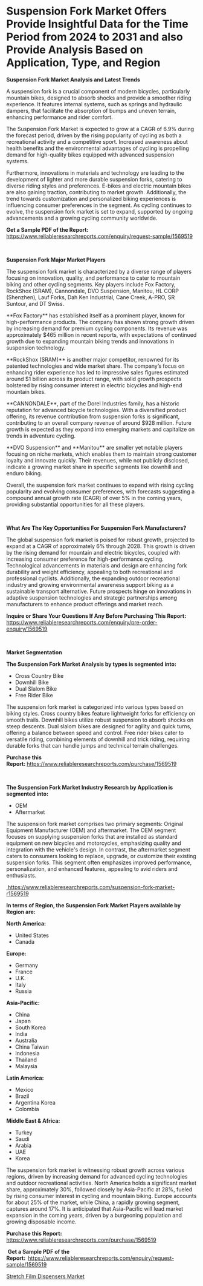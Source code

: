 <p><h1>Suspension Fork Market Offers Provide Insightful Data for the Time Period from 2024 to 2031 and also Provide Analysis Based on Application, Type, and Region</h1></p><p><strong>Suspension Fork Market Analysis and Latest Trends</strong></p>
<p><p>A suspension fork is a crucial component of modern bicycles, particularly mountain bikes, designed to absorb shocks and provide a smoother riding experience. It features internal systems, such as springs and hydraulic dampers, that facilitate the absorption of bumps and uneven terrain, enhancing performance and rider comfort.</p><p>The Suspension Fork Market is expected to grow at a CAGR of 6.9% during the forecast period, driven by the rising popularity of cycling as both a recreational activity and a competitive sport. Increased awareness about health benefits and the environmental advantages of cycling is propelling demand for high-quality bikes equipped with advanced suspension systems. </p><p>Furthermore, innovations in materials and technology are leading to the development of lighter and more durable suspension forks, catering to diverse riding styles and preferences. E-bikes and electric mountain bikes are also gaining traction, contributing to market growth. Additionally, the trend towards customization and personalized biking experiences is influencing consumer preferences in the segment. As cycling continues to evolve, the suspension fork market is set to expand, supported by ongoing advancements and a growing cycling community worldwide.</p></p>
<p><strong>Get a Sample PDF of the Report:&nbsp;</strong> <a href="https://www.reliableresearchreports.com/enquiry/request-sample/1569519?utm_campaign=41&utm_medium=2&utm_source=Github&utm_content=ia&utm_term=29122024&utm_id=suspension-fork">https://www.reliableresearchreports.com/enquiry/request-sample/1569519</a></p>
<p>&nbsp;</p>
<p><strong>Suspension Fork Major Market Players</strong></p>
<p><p>The suspension fork market is characterized by a diverse range of players focusing on innovation, quality, and performance to cater to mountain biking and other cycling segments. Key players include Fox Factory, RockShox (SRAM), Cannondale, DVO Suspension, Manitou, HL CORP (Shenzhen), Lauf Forks, Dah Ken Industrial, Cane Creek, A-PRO, SR Suntour, and DT Swiss.</p><p>**Fox Factory** has established itself as a prominent player, known for high-performance products. The company has shown strong growth driven by increasing demand for premium cycling components. Its revenue was approximately $465 million in recent reports, with expectations of continued growth due to expanding mountain biking trends and innovations in suspension technology.</p><p>**RockShox (SRAM)** is another major competitor, renowned for its patented technologies and wide market share. The company’s focus on enhancing rider experience has led to impressive sales figures estimated around $1 billion across its product range, with solid growth prospects bolstered by rising consumer interest in electric bicycles and high-end mountain bikes.</p><p>**CANNONDALE**, part of the Dorel Industries family, has a historic reputation for advanced bicycle technologies. With a diversified product offering, its revenue contribution from suspension forks is significant, contributing to an overall company revenue of around $928 million. Future growth is expected as they expand into emerging markets and capitalize on trends in adventure cycling.</p><p>**DVO Suspension** and **Manitou** are smaller yet notable players focusing on niche markets, which enables them to maintain strong customer loyalty and innovate quickly. Their revenues, while not publicly disclosed, indicate a growing market share in specific segments like downhill and enduro biking.</p><p>Overall, the suspension fork market continues to expand with rising cycling popularity and evolving consumer preferences, with forecasts suggesting a compound annual growth rate (CAGR) of over 5% in the coming years, providing substantial opportunities for all these players.</p></p>
<p>&nbsp;</p>
<p><strong>What Are The Key Opportunities For Suspension Fork Manufacturers?</strong></p>
<p><p>The global suspension fork market is poised for robust growth, projected to expand at a CAGR of approximately 6% through 2028. This growth is driven by the rising demand for mountain and electric bicycles, coupled with increasing consumer preference for high-performance cycling. Technological advancements in materials and design are enhancing fork durability and weight efficiency, appealing to both recreational and professional cyclists. Additionally, the expanding outdoor recreational industry and growing environmental awareness support biking as a sustainable transport alternative. Future prospects hinge on innovations in adaptive suspension technologies and strategic partnerships among manufacturers to enhance product offerings and market reach.</p></p>
<p><strong>Inquire or Share Your Questions If Any Before Purchasing This Report:</strong> <a href="https://www.reliableresearchreports.com/enquiry/pre-order-enquiry/1569519?utm_campaign=41&utm_medium=2&utm_source=Github&utm_content=ia&utm_term=29122024&utm_id=suspension-fork">https://www.reliableresearchreports.com/enquiry/pre-order-enquiry/1569519</a></p>
<p>&nbsp;</p>
<p><strong>Market Segmentation</strong></p>
<p><strong>The Suspension Fork Market Analysis by types is segmented into:</strong></p>
<p><ul><li>Cross Country Bike</li><li>Downhill Bike</li><li>Dual Slalom Bike</li><li>Free Rider Bike</li></ul></p>
<p><p>The suspension fork market is categorized into various types based on biking styles. Cross country bikes feature lightweight forks for efficiency on smooth trails. Downhill bikes utilize robust suspension to absorb shocks on steep descents. Dual slalom bikes are designed for agility and quick turns, offering a balance between speed and control. Free rider bikes cater to versatile riding, combining elements of downhill and trick riding, requiring durable forks that can handle jumps and technical terrain challenges.</p></p>
<p><strong>Purchase this Report:&nbsp;</strong><a href="https://www.reliableresearchreports.com/purchase/1569519?utm_campaign=41&utm_medium=2&utm_source=Github&utm_content=ia&utm_term=29122024&utm_id=suspension-fork">https://www.reliableresearchreports.com/purchase/1569519</a></p>
<p>&nbsp;</p>
<p><strong>The Suspension Fork Market Industry Research by Application is segmented into:</strong></p>
<p><ul><li>OEM</li><li>Aftermarket</li></ul></p>
<p><p>The suspension fork market comprises two primary segments: Original Equipment Manufacturer (OEM) and aftermarket. The OEM segment focuses on supplying suspension forks that are installed as standard equipment on new bicycles and motorcycles, emphasizing quality and integration with the vehicle's design. In contrast, the aftermarket segment caters to consumers looking to replace, upgrade, or customize their existing suspension forks. This segment often emphasizes improved performance, personalization, and enhanced features, appealing to avid riders and enthusiasts.</p></p>
<p><a href="https://www.reliableresearchreports.com/suspension-fork-market-r1569519?utm_campaign=41&utm_medium=2&utm_source=Github&utm_content=ia&utm_term=29122024&utm_id=suspension-fork">&nbsp;https://www.reliableresearchreports.com/suspension-fork-market-r1569519</a></p>
<p><strong>In terms of Region, the Suspension Fork Market Players available by Region are:</strong></p>
<p>
    <p> <strong> North America: </strong>
        <ul>
            <li>United States</li>
            <li>Canada</li>
        </ul>
        </p> 
    <p> <strong> Europe: </strong>
        <ul>
            <li>Germany</li>
            <li>France</li>
            <li>U.K.</li>
            <li>Italy</li>
            <li>Russia</li>
        </ul>
        </p> 
    <p> <strong> Asia-Pacific: </strong>
        <ul>
            <li>China</li>
            <li>Japan</li>
            <li>South Korea</li>
            <li>India</li>
            <li>Australia</li>
            <li>China Taiwan</li>
            <li>Indonesia</li>
            <li>Thailand</li>
            <li>Malaysia</li>
        </ul>
        </p> 
    <p> <strong> Latin America: </strong>
        <ul>
            <li>Mexico</li>
            <li>Brazil</li>
            <li>Argentina Korea</li>
            <li>Colombia</li>
        </ul>
        </p> 
    <p> <strong> Middle East & Africa: </strong>
        <ul>
            <li>Turkey</li>
            <li>Saudi</li>
            <li>Arabia</li>
            <li>UAE</li>
            <li>Korea</li>
        </ul>
    </p>
    </p>
<p><p>The suspension fork market is witnessing robust growth across various regions, driven by increasing demand for advanced cycling technologies and outdoor recreational activities. North America holds a significant market share, approximately 30%, followed closely by Asia-Pacific at 28%, fueled by rising consumer interest in cycling and mountain biking. Europe accounts for about 25% of the market, while China, a rapidly growing segment, captures around 17%. It is anticipated that Asia-Pacific will lead market expansion in the coming years, driven by a burgeoning population and growing disposable income.</p></p>
<p><strong>Purchase this Report: </strong><a href="https://www.reliableresearchreports.com/purchase/1569519?utm_campaign=41&utm_medium=2&utm_source=Github&utm_content=ia&utm_term=29122024&utm_id=suspension-fork">https://www.reliableresearchreports.com/purchase/1569519</a></p>
<p>&nbsp;<strong>Get a Sample PDF of the Report:&nbsp;&nbsp;</strong><a href="https://www.reliableresearchreports.com/enquiry/request-sample/1569519?utm_campaign=41&utm_medium=2&utm_source=Github&utm_content=ia&utm_term=29122024&utm_id=suspension-fork">https://www.reliableresearchreports.com/enquiry/request-sample/1569519</a></p>
<p><strong></strong></p>
<p><p><a href="https://github.com/nicoletavirag/Market-Research-Report-List-5/blob/main/stretch-film-dispensers-market.md?utm_campaign=41&utm_medium=2&utm_source=Github&utm_content=ia&utm_term=29122024&utm_id=suspension-fork">Stretch Film Dispensers Market</a></p></p>